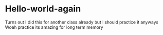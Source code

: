 # Hello-world-again
Turns out I did this for another class already but I should practice it anyways
Woah practice its amazing for long term memory
